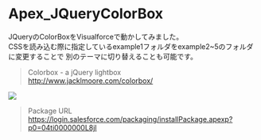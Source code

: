Apex_JQueryColorBox
===================

JQueryのColorBoxをVisualforceで動かしてみました。  
CSSを読み込む際に指定しているexample1フォルダをexample2~5のフォルダに変更することで
別のテーマに切り替えることも可能です。
  
> Colorbox - a jQuery lightbox  
> http://www.jacklmoore.com/colorbox/  
  
<img src="http://cdn-ak.f.st-hatena.com/images/fotolife/t/tyoshikawa1106/20140107/20140107210619.png" />  
  
> Package URL  
> https://login.salesforce.com/packaging/installPackage.apexp?p0=04ti0000000L8jl
